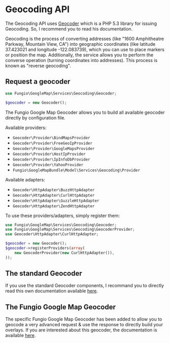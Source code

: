 # Geocoding API

The Geocoding API uses [Geocoder](http://github.com/willdurand/Geocoder) which is a PHP 5.3 library for issuing
Geocoding. So, I recommend you to read his documentation.

Geocoding is the process of converting addresses (like "1600 Amphitheatre Parkway, Mountain View, CA") into geographic
coordinates (like latitude 37.423021 and longitude -122.083739), which you can use to place markers or position the map.
Additionally, the service allows you to perform the converse operation (turning coordinates into addresses). This
process is known as "reverse geocoding".

## Request a geocoder

``` php
use Fungio\GoogleMap\Services\Geocoding\Geocoder;

$geocoder = new Geocoder();
```

The Fungio Google Map Geocoder allows you to build all available geocoder directly by configuration file.

Available providers:

   - ``Geocoder\Provider\BindMapsProvider``
   - ``Geocoder\Provider\FreeGeoIpProvider``
   - ``Geocoder\Provider\GoogleMapsProvider``
   - ``Geocoder\Provider\HostIpProvider``
   - ``Geocoder\Provider\IpInfoDbProvider``
   - ``Geocoder\Provider\YahooProvider``
   - ``Fungio\GoogleMapBundle\Model\Services\Geocoding\Provider``

Available adapters:

   - ``Geocoder\HttpAdapter\BuzzHttpAdapter``
   - ``Geocoder\HttpAdapter\CurlHttpAdapter``
   - ``Geocoder\HttpAdapter\GuzzleHttpAdapter``
   - ``Geocoder\HttpAdapter\ZendHttpAdapter``

To use these providers/adapters, simply register them:

``` php
use Fungio\GoogleMap\Services\Geocoding\Geocoder;
use Fungio\GoogleMap\Services\Geocoding\GeocoderProvider;
use Geocoder\HttpAdapter\CurlHttpAdapter;

$geocoder = new Geocoder();
$geocoder->registerProviders(array(
    new GeocoderProvider(new CurlHttpAdapter()),
));
```

## The standard Geocoder

If you use the standard Geocoder components, I recommand you to directly read this own documentation available
[here](http://www.geocoder-php.org/).

## The Fungio Google Map Geocoder

The specific Fungio Google Map Geocoder has been added to allow you to geocode a very advanced request & use the
response to directly build your overlays. If you are interested about this geocoder, the documentation is available
[here](http://github.com/fungio/fungio-google-map/blob/master/doc/usage/services/geocoding/fungio_geocoder.md).
